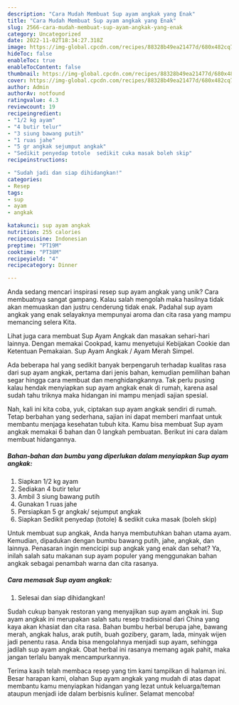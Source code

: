 ```yaml
---
description: "Cara Mudah Membuat Sup ayam angkak yang Enak"
title: "Cara Mudah Membuat Sup ayam angkak yang Enak"
slug: 2566-cara-mudah-membuat-sup-ayam-angkak-yang-enak
category: Uncategorized
date: 2022-11-02T18:34:27.318Z
image: https://img-global.cpcdn.com/recipes/88328b49ea21477d/680x482cq70/sup-ayam-angkak-foto-resep-utama.jpg
hideToc: false
enableToc: true
enableTocContent: false
thumbnail: https://img-global.cpcdn.com/recipes/88328b49ea21477d/680x482cq70/sup-ayam-angkak-foto-resep-utama.jpg
cover: https://img-global.cpcdn.com/recipes/88328b49ea21477d/680x482cq70/sup-ayam-angkak-foto-resep-utama.jpg
author: Admin
authorAv: notfound
ratingvalue: 4.3
reviewcount: 19
recipeingredient:
- "1/2 kg ayam"
- "4 butir telur"
- "3 siung bawang putih"
- "1 ruas jahe"
- "5 gr angkak sejumput angkak"
- "Sedikit penyedap totole  sedikit cuka masak boleh skip"
recipeinstructions:

- "Sudah jadi dan siap dihidangkan!"
categories:
- Resep
tags:
- sup
- ayam
- angkak

katakunci: sup ayam angkak 
nutrition: 255 calories
recipecuisine: Indonesian
preptime: "PT19M"
cooktime: "PT38M"
recipeyield: "4"
recipecategory: Dinner

---
```





Anda sedang mencari inspirasi resep sup ayam angkak yang unik? Cara membuatnya sangat gampang. Kalau salah mengolah maka hasilnya tidak akan memuaskan dan justru cenderung tidak enak. Padahal sup ayam angkak yang enak selayaknya mempunyai aroma dan cita rasa yang mampu memancing selera Kita.





Lihat juga cara membuat Sup Ayam Angkak dan masakan sehari-hari lainnya. Dengan memakai Cookpad, kamu menyetujui Kebijakan Cookie dan Ketentuan Pemakaian. Sup Ayam Angkak / Ayam Merah Simpel.

Ada beberapa hal yang sedikit banyak berpengaruh terhadap kualitas rasa dari sup ayam angkak, pertama dari jenis bahan, kemudian pemilihan bahan segar hingga cara membuat dan menghidangkannya. Tak perlu pusing kalau hendak menyiapkan sup ayam angkak enak di rumah, karena asal sudah tahu triknya maka hidangan ini mampu menjadi sajian spesial.






Nah, kali ini kita coba, yuk, ciptakan sup ayam angkak sendiri di rumah. Tetap berbahan yang sederhana, sajian ini dapat memberi manfaat untuk membantu menjaga kesehatan tubuh kita. Kamu bisa membuat Sup ayam angkak memakai 6 bahan dan 0 langkah pembuatan. Berikut ini cara dalam membuat hidangannya.

<!--inarticleads1-->

##### Bahan-bahan dan bumbu yang diperlukan dalam menyiapkan Sup ayam angkak:

1. Siapkan 1/2 kg ayam
1. Sediakan 4 butir telur
1. Ambil 3 siung bawang putih
1. Gunakan 1 ruas jahe
1. Persiapkan 5 gr angkak/ sejumput angkak
1. Siapkan Sedikit penyedap (totole) &amp; sedikit cuka masak (boleh skip)


Untuk membuat sup angkak, Anda hanya membutuhkan bahan utama ayam. Kemudian, dipadukan dengan bumbu bawang putih, jahe, angkak, dan lainnya. Penasaran ingin mencicipi sup angkak yang enak dan sehat? Ya, inilah salah satu makanan sup ayam populer yang menggunakan bahan angkak sebagai penambah warna dan cita rasanya. 

<!--inarticleads2-->

##### Cara memasak Sup ayam angkak:


1. Selesai dan siap dihidangkan!

Sudah cukup banyak restoran yang menyajikan sup ayam angkak ini. Sup ayam angkak ini merupakan salah satu resep tradisional dari China yang kaya akan khasiat dan cita rasa. Bahan bumbu herbal berupa jahe, bawang merah, angkak halus, arak putih, buah gozibery, garam, lada, minyak wijen jadi penentu rasa. Anda bisa mengolahnya menjadi sup ayam, sehingga jadilah sup ayam angkak. Obat herbal ini rasanya memang agak pahit, maka jangan terlalu banyak mencampurkannya. 

Terima kasih telah membaca resep yang tim kami tampilkan di halaman ini. Besar harapan kami, olahan Sup ayam angkak yang mudah di atas dapat membantu kamu menyiapkan hidangan yang lezat untuk keluarga/teman ataupun menjadi ide dalam berbisnis kuliner. Selamat mencoba!
